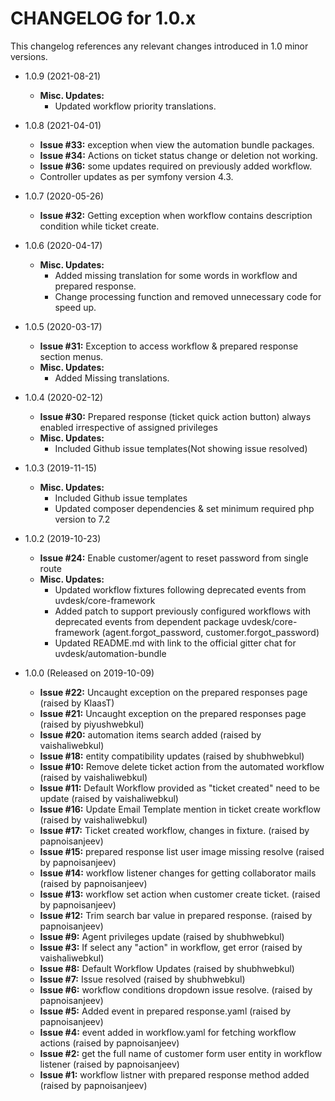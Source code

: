 CHANGELOG for 1.0.x
===================

This changelog references any relevant changes introduced in 1.0 minor versions.

* 1.0.9 (2021-08-21)
    * **Misc. Updates:**
        * Updated workflow priority translations.

* 1.0.8 (2021-04-01)
    * **Issue #33:** exception when view the automation bundle packages.
    * **Issue #34:** Actions on ticket status change or deletion not working.
    * **Issue #36:** some updates required on previously added workflow.
    * Controller updates as per symfony version 4.3.

* 1.0.7 (2020-05-26)
    * **Issue #32:** Getting exception when workflow contains description condition while ticket create.

* 1.0.6 (2020-04-17)
    * **Misc. Updates:**
        * Added missing translation for some words in workflow and prepared response.
        * Change processing function and removed unnecessary code for speed up.

* 1.0.5 (2020-03-17)
    * **Issue #31:** Exception to access workflow & prepared response section menus.
    * **Misc. Updates:**
        * Added Missing translations.

* 1.0.4 (2020-02-12)
    * **Issue #30:** Prepared response (ticket quick action button) always enabled irrespective of assigned privileges
    * **Misc. Updates:**
        * Included Github issue templates(Not showing issue resolved)

* 1.0.3 (2019-11-15)
    * **Misc. Updates:**
        * Included Github issue templates
        * Updated composer dependencies & set minimum required php version to 7.2

* 1.0.2 (2019-10-23)
    * **Issue #24:** Enable customer/agent to reset password from single route
    * **Misc. Updates:**
        * Updated workflow fixtures following deprecated events from uvdesk/core-framework
        * Added patch to support previously configured workflows with deprecated events from dependent package uvdesk/core-framework (agent.forgot_password, customer.forgot_password)
        * Updated README.md with link to the official gitter chat for uvdesk/automation-bundle

* 1.0.0 (Released on 2019-10-09)
    * **Issue #22:** Uncaught exception on the prepared responses page (raised by KlaasT)
    * **Issue #21:** Uncaught exception on the prepared responses page (raised by piyushwebkul)
    * **Issue #20:** automation items search added (raised by vaishaliwebkul)
    * **Issue #18:** entity compatibility updates (raised by shubhwebkul)
    * **Issue #10:** Remove delete ticket action from the automated workflow  (raised by vaishaliwebkul)
    * **Issue #11:** Default Workflow provided as "ticket created" need to be update (raised by vaishaliwebkul)
    * **Issue #16:** Update Email Template mention in ticket create workflow (raised by vaishaliwebkul)
    * **Issue #17:** Ticket created workflow, changes in fixture. (raised by papnoisanjeev)
    * **Issue #15:** prepared response list user image missing resolve (raised by papnoisanjeev)
    * **Issue #14:**  workflow listener changes for getting collaborator mails  (raised by papnoisanjeev)
    * **Issue #13:** workflow set action when customer create ticket. (raised by papnoisanjeev)
    * **Issue #12:** Trim search bar value in prepared response. (raised by papnoisanjeev)
    * **Issue #9:** Agent privileges update (raised by shubhwebkul)
    * **Issue #3:** If select any "action" in workflow, get error (raised by vaishaliwebkul)
    * **Issue #8:** Default Workflow Updates (raised by shubhwebkul)
    * **Issue #7:** Issue resolved (raised by shubhwebkul)
    * **Issue #6:** workflow conditions dropdown issue resolve. (raised by papnoisanjeev)
    * **Issue #5:** Added event in prepared response.yaml (raised by papnoisanjeev)
    * **Issue #4:** event added in workflow.yaml for fetching workflow actions (raised by papnoisanjeev)
    * **Issue #2:** get the full name of customer form user entity in workflow listener (raised by papnoisanjeev)
    * **Issue #1:** workflow listner with prepared response method added (raised by papnoisanjeev)
